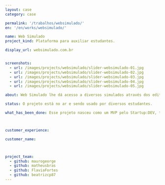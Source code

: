 ```yaml
---
layout: case
category: case

permalink: '/trabalhos/websimulado/'
en: '/en/works/websimulado/'

name: Web Simulado
project_kind: Plataforma para auxiliar estudantes.

display_url: websimulado.com.br


screenshots:
  - url: /images/projects/websimulado/slider-websimulado-01.jpg
  - url: /images/projects/websimulado/slider-websimulado-02.jpg
  - url: /images/projects/websimulado/slider-websimulado-03.jpg
  - url: /images/projects/websimulado/slider-websimulado-04.jpg
  - url: /images/projects/websimulado/slider-websimulado-05.jpg

about: Web Simulado lhe dá acesso a diversos simulados através dos editoriais lançados sobre provas e concursos. E ainda, marca o seu tempo de prova, estipula seu ranking entre os concorrentes e indica quais matérias/pontos você deverá se dedicar mais para conseguir uma melhor nota.

status: O projeto está no ar e sendo usado por diversos estudantes.

what_has_been_done: Esse projeto nasceu como um MVP pelo Startup:DEV, teve seu desenvolvimento continuado, e hoje está concluído. É um bom exemplo de alguém que lançou sua ideia com a gente e escolheu manter seu projeto nas mãos dos nossos profissionais.



customer_experience:

customer_name:



project_team:
  - github: maurogeorge
  - github: matheusbras
  - github: FlaviaFortes
  - github: beatrizcp87
---
```

